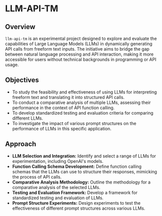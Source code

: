 # LLM-API-TM

## Overview
`llm-api-tm` is an experimental project designed to explore and evaluate the capabilities of Large Language Models (LLMs) in dynamically generating API calls from freeform text inputs. The initiative aims to bridge the gap between natural language processing and API interaction, making it more accessible for users without technical backgrounds in programming or API usage.

## Objectives
- To study the feasibility and effectiveness of using LLMs for interpreting freeform text and translating it into structured API calls.
- To conduct a comparative analysis of multiple LLMs, assessing their performance in the context of API function calling.
- To develop standardized testing and evaluation criteria for comparing different LLMs.
- To investigate the impact of various prompt structures on the performance of LLMs in this specific application.

## Approach
- **LLM Selection and Integration:** Identify and select a range of LLMs for experimentation, including OpenAI's models.
- **Function Calling Schema Development:** Define function calling schemas that the LLMs can use to structure their responses, mimicking the process of API calls.
- **Comparative Analysis Methodology:** Outline the methodology for a comparative analysis of the selected LLMs.
- **Testing and Evaluation Framework:** Develop a framework for standardized testing and evaluation of LLMs.
- **Prompt Structure Experiments:** Design experiments to test the effectiveness of different prompt structures across various LLMs.

